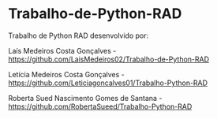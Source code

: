 # Trabalho-de-Python-RAD
Trabalho de Python RAD desenvolvido por:

Laís Medeiros Costa Gonçalves - https://github.com/LaisMedeiros02/Trabalho-de-Python-RAD

Letícia Medeiros Costa Gonçalves - https://github.com/Leticiagoncalves01/Trabalho-Python-RAD

Roberta Sued Nascimento Gomes de Santana - https://github.com/RobertaSueed/Trabalho-Python-RAD

